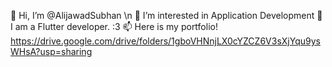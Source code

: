 👋 Hi, I’m @AlijawadSubhan \n
👀 I’m interested in Application Development
🌱 I am a Flutter developer. :3
📫 Here is my portfolio! 
https://drive.google.com/drive/folders/1gboVHNnjLX0cYZCZ6V3sXjYqu9ysWHsA?usp=sharing
